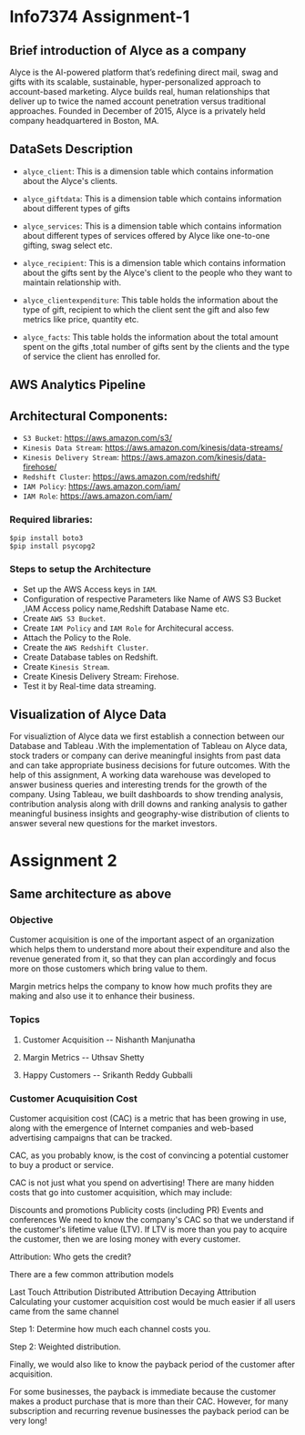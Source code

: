 # Info7374 Assignment-1

## Brief introduction of Alyce as a company

Alyce is the AI-powered platform that’s redefining direct mail, swag and gifts with its scalable, sustainable, hyper-personalized approach to account-based marketing. Alyce builds real, human relationships that deliver up to twice the named account penetration versus traditional approaches. Founded in December of 2015, Alyce is a privately held company headquartered in Boston, MA.

## DataSets Description

- `alyce_client`: This is a dimension table which contains information about the Alyce's clients.

- `alyce_giftdata`: This is a dimension table which contains information about different types of gifts

- `alyce_services`: This is a dimension table which contains information about different types of services offered by Alyce like one-to-one gifting, swag select etc.

- `alyce_recipient`: This is a dimension table which contains information about the gifts sent by the Alyce's client to the people who they want to maintain relationship with.

- `alyce_clientexpenditure`: This table holds the information about the type of gift, recipient to which the client sent the gift and also few metrics like price, quantity etc.

- `alyce_facts`: This table holds the information about the total amount spent on the gifts ,total number of gifts sent by the clients and the type of service the client has enrolled for.

## AWS Analytics Pipeline 

## Architectural Components:

- `S3 Bucket`: https://aws.amazon.com/s3/
- `Kinesis Data Stream`: https://aws.amazon.com/kinesis/data-streams/
- `Kinesis Delivery Stream`: https://aws.amazon.com/kinesis/data-firehose/
- `Redshift Cluster`: https://aws.amazon.com/redshift/
- `IAM Policy`: https://aws.amazon.com/iam/
- `IAM Role`: https://aws.amazon.com/iam/

### Required libraries:
```
$pip install boto3
$pip install psycopg2
```
### Steps to setup the Architecture

- Set up the AWS Access keys in `IAM`.
- Configuration of respective Parameters like Name of AWS S3 Bucket ,IAM Access policy name,Redshift Database Name etc.
- Create `AWS S3 Bucket`.
- Create `IAM Policy` and `IAM Role` for Architecural access.
- Attach the Policy to the Role.
- Create the `AWS Redshift Cluster`.
- Create Database tables on Redshift.
- Create `Kinesis Stream`.
- Create Kinesis Delivery Stream: Firehose.
- Test it by Real-time data streaming.

## Visualization of Alyce Data
 
For visualiztion of Alyce data we first establish a connection between our Database and Tableau .With the implementation of Tableau on Alyce data, stock traders or company can derive meaningful insights from past data and can take appropriate business decisions for future outcomes. With the help of this assignment, A working data warehouse was developed to answer business queries and interesting trends for the growth of the company. Using Tableau, we built dashboards to show trending analysis, contribution analysis along with drill downs and ranking analysis to gather meaningful business insights and geography-wise distribution of clients to answer several new questions for the market investors. 

# Assignment 2

## Same architecture as above

### Objective
Customer acquisition is one of the important aspect of an organization which helps them to understand more about their expenditure and also the revenue generated from it, so that they can plan accordingly and focus more on those customers which bring value to them.

Margin metrics helps the company to know how much profits they are making and also use it to enhance their business.

### Topics

1. Customer Acquisition -- Nishanth Manjunatha

2. Margin Metrics -- Uthsav Shetty

3. Happy Customers -- Srikanth Reddy Gubballi

### Customer Acuquisition Cost
Customer acquisition cost (CAC) is a metric that has been growing in use, along with the emergence of Internet companies and web-based advertising campaigns that can be tracked.

CAC, as you probably know, is the cost of convincing a potential customer to buy a product or service.

CAC is not just what you spend on advertising! There are many hidden costs that go into customer acquisition, which may include:

Discounts and promotions
Publicity costs (including PR)
Events and conferences
We need to know the company's CAC so that we understand if the customer's lifetime value (LTV). If LTV is more than you pay to acquire the customer, then we are losing money with every customer.

Attribution: Who gets the credit?

There are a few common attribution models

Last Touch Attribution
Distributed Attribution
Decaying Attribution
Calculating your customer acquisition cost would be much easier if all users came from the same channel

Step 1: Determine how much each channel costs you.

Step 2: Weighted distribution.

Finally, we would also like to know the payback period of the customer after acquisition.

For some businesses, the payback is immediate because the customer makes a product purchase that is more than their CAC. However, for many subscription and recurring revenue businesses the payback period can be very long!




